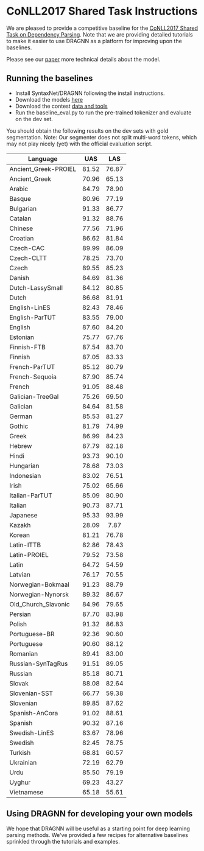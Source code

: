 # CoNLL2017 Shared Task Instructions

We are pleased to provide a competitive baseline for the [CoNLL2017 Shared Task
on Dependency Parsing](http://universaldependencies.org/conll17/). Note that we
are providing detailed tutorials to make it easier to use DRAGNN as a platform
for improving upon the baselines.

Please see our [paper](paper.pdf) more technical details about the model.

## Running the baselines

*   Install SyntaxNet/DRAGNN following the install instructions.
*   Download the models [here](https://drive.google.com/file/d/0BxpbZGYVZsEeSFdrUnBNMUp1YzQ/view?usp=sharing)
*   Download the contest [data and tools](http://universaldependencies.org/conll17/)
*   Run the baseline_eval.py to run the pre-trained tokenizer and evaluate on
    the dev set.

You should obtain the following results on the dev sets with gold
segmentation. Note: Our segmenter does not split multi-word tokens, which may
not play nicely (yet) with the official evaluation script.

| Language | UAS | LAS |
| -------- | :--------: | :-------------: |
| Ancient_Greek-PROIEL | 81.52	| 76.87 |
| Ancient_Greek	| 70.96	| 65.13 |
| Arabic	| 84.79	| 78.90 |
| Basque	| 80.96	| 77.19 |
| Bulgarian	| 91.33	| 86.77 |
| Catalan	| 91.32	| 88.76 |
| Chinese	| 77.56	| 71.96 |
| Croatian	| 86.62	| 81.84 |
| Czech-CAC	| 89.99	| 86.09 |
| Czech-CLTT	| 78.25	| 73.70 |
| Czech	| 89.55	| 85.23 |
| Danish	| 84.69	| 81.36 |
| Dutch-LassySmall | 84.12	| 80.85 |
| Dutch	| 86.68	| 81.91 |
| English-LinES	| 82.43	| 78.46 |
| English-ParTUT	| 83.55	| 79.00 |
| English	| 87.60	| 84.20 |
| Estonian	| 75.77	| 67.76 |
| Finnish-FTB	| 87.54	| 83.70 |
| Finnish	| 87.05	| 83.33 |
| French-ParTUT	| 85.12	| 80.79 |
| French-Sequoia	| 87.90	| 85.74 |
| French	| 91.05	| 88.48 |
| Galician-TreeGal | 75.26	| 69.50 |
| Galician	| 84.64	| 81.58 |
| German	| 85.53	| 81.27 |
| Gothic	| 81.79	| 74.99 |
| Greek	| 86.99	| 84.23 |
| Hebrew	| 87.79	| 82.18 |
| Hindi	| 93.73	| 90.10 |
| Hungarian	| 78.68	| 73.03 |
| Indonesian	| 83.02	| 76.51 |
| Irish	| 75.02	| 65.66 |
| Italian-ParTUT	| 85.09	| 80.90 |
| Italian	| 90.73	| 87.71 |
| Japanese	| 95.33	| 93.99 |
| Kazakh	| 28.09	| 7.87 |
| Korean	| 81.21	| 76.78 |
| Latin-ITTB	| 82.86	| 78.43 |
| Latin-PROIEL	| 79.52	| 73.58 |
| Latin	| 64.72	| 54.59 |
| Latvian	| 76.17	| 70.55 |
| Norwegian-Bokmaal | 91.23	| 88.79 |
| Norwegian-Nynorsk | 89.32	| 86.67 |
| Old_Church_Slavonic | 84.96	| 79.65 |
| Persian	| 87.70	| 83.98 |
| Polish	| 91.32	| 86.83 |
| Portuguese-BR	| 92.36	| 90.60 |
| Portuguese	| 90.60	| 88.12 |
| Romanian	| 89.41	| 83.00 |
| Russian-SynTagRus | 91.51	| 89.05 |
| Russian	| 85.18	| 80.71 |
| Slovak	| 88.08	| 82.64 |
| Slovenian-SST	| 66.77	| 59.38 |
| Slovenian	| 89.85	| 87.62 |
| Spanish-AnCora | 91.02	| 88.61 |
| Spanish	| 90.32	| 87.16 |
| Swedish-LinES	| 83.67	| 78.96 |
| Swedish	| 82.45	| 78.75 |
| Turkish	| 68.81	| 60.57 |
| Ukrainian	| 72.19	| 62.79 |
| Urdu	| 85.50	| 79.19 |
| Uyghur	| 69.23	| 43.27 |
| Vietnamese	| 65.18	| 55.61 |

## Using DRAGNN for developing your own models

We hope that DRAGNN will be useful as a starting point for deep learning parsing
methods. We've provided a few recipes for alternative baselines sprinkled
through the tutorials and examples.

